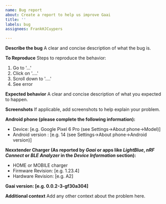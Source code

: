 ```yaml
---
name: Bug report
about: Create a report to help us improve Gaai
title: ''
labels: bug
assignees: FrankHJCuypers

---
```


**Describe the bug**
A clear and concise description of what the bug is.

**To Reproduce**
Steps to reproduce the behavior:

1. Go to '...'
2. Click on '....'
3. Scroll down to '....'
4. See error

**Expected behavior**
A clear and concise description of what you expected to happen.

**Screenshots**
If applicable, add screenshots to help explain your problem.

**Android phone (please complete the following information):**

- Device: [e.g. Google Pixel 6 Pro (see Settings->About phone->Model)]
- Android version : [e.g. 14  (see Settings->About phone->Android version)]

**Nexxtender Charger (As reported by *Gaai* or apps like *LightBlue*, *nRF Connect* or *BLE Analyzer* in
the *Device Information* section):**

- HOME or MOBILE charger
- Firmware Revision: [e.g. 1.23.4]
- Hardware Revision: [e.g. A2]

**Gaai version: [e.g. 0.0.2-3-gf30a304]**

**Additional context**
Add any other context about the problem here.

